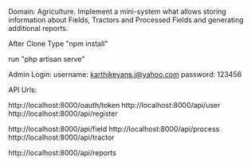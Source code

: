 

Domain: Agriculture. Implement a mini-system what allows storing information about Fields, Tractors and Processed Fields and generating additional reports.

After Clone Type "npm install"

run "php artisan serve"

Admin Login: username: karthikeyans.j@yahoo.com password: 123456


API Urls:

http://localhost:8000/oauth/token
http://localhost:8000/api/user
http://localhost:8000/api/register

http://localhost:8000/api/field
http://localhost:8000/api/process
http://localhost:8000/api/tractor

http://localhost:8000/api/reports
